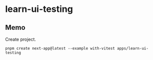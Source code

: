 # learn-ui-testing

## Memo

Create project.

```shell
pnpm create next-app@latest --example with-vitest apps/learn-ui-testing
```
